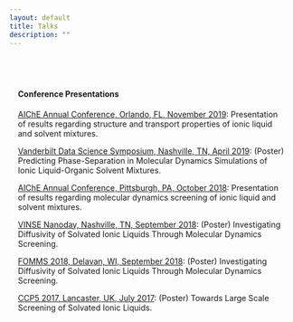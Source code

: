 ```yaml
---
layout: default
title: Talks
description: ""
---
```


<div
style="max-width:1000px;margin-left:auto;margin-right:auto;padding-top:40px;padding-bottom:20px;padding-left:15px;padding-right:15px">

   <!-- 2018 -->
   <!--<div class="hentry post project-batch-title">-->
   <div
   style="font-weight:bolder;">
   <h4>Conference Presentations</h4>
   </div>
  
   <!-- AIChe Annual Conference, 2019 -->
   <div class="entry-summary">
    <p><a class="talk-title"
    href="https://www.aiche.org/conferences/aiche-annual-meeting/2019/proceeding/paper/643d-investigation-ion-correlations-ionic-liquid-and-organic-solvent-mixtures-through-scalable"
    target="_blank">AIChE Annual Conference, Orlando, FL, November
    2019</a>: Presentation of results regarding structure and transport properties 
    of ionic liquid and solvent mixtures.</p>
    </div>

   <!-- AIChE Annual Conference, Pittsburgh 2018 -->
   <div class="entry-summary">
    <p><a class="talk-title"
    href="https://www.vanderbilt.edu/datascience/events/symposium/"
    target="_blank">Vanderbilt Data Science Symposium, Nashville,
    TN, April 2019</a>: (Poster) Predicting Phase-Separation in Molecular Dynamics Simulations of Ionic Liquid-Organic Solvent Mixtures.</p>
    </div>

   <div class="entry-summary">
    <p><a class="talk-title"
    href="https://aiche.confex.com/aiche/2018/meetingapp.cgi/Paper/536887"
    target="_blank">AIChE Annual Conference, Pittsburgh, PA, October
    2018</a>: Presentation of results regarding molecular dynamics
    screening of ionic liquid and solvent mixtures.</p>
    </div>

   <div class="entry-summary">
    <p><a class="talk-title"
    href="https://my.vanderbilt.edu/vinsenews/2018/09/2018-nanoday-poster-competition/"
    target="_blank">VINSE Nanoday, Nashville, TN,
    September 2018</a>: (Poster) Investigating Diffusivity of
    Solvated Ionic Liquids Through Molecular Dynamics Screening.</p>
    </div>

   <div class="entry-summary">
    <p><a class="talk-title"
    href="http://fomms.org"
    target="_blank">FOMMS 2018, Delavan, WI,
    September 2018</a>: (Poster) Investigating Diffusivity of
    Solvated Ionic Liquids Through Molecular Dynamics Screening.</p>
    </div>

   <div class="entry-summary">
    <p><a class="talk-title"
    href="https://www.ccp5.ac.uk/summer_school_2017"
    target="_blank">CCP5 2017, Lancaster, UK,
    July 2017</a>: (Poster) Towards Large Scale Screening of
    Solvated Ionic Liquids.</p>
    </div>

</div>
